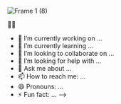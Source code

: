 ![Frame 1 (8)](https://github.com/RavinduJr/RavinduJr/assets/86893546/8489d339-1a2f-408c-8004-e6ebabef7f30)

:man_technologist:

- 🔭 I’m currently working on ...
- 🌱 I’m currently learning ...
- 👯 I’m looking to collaborate on ...
- 🤔 I’m looking for help with ...
- 💬 Ask me about ...
- 📫 How to reach me: ...
- 😄 Pronouns: ...
- ⚡ Fun fact: ...
-->
